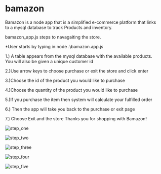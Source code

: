 # bamazon

Bamazon is a node app that is a simplified e-commerce platform that links to a mysql database to track Products and inventory.

bamazon_app.js steps to navagaiting the store.

*User starts by typing in node .\bamazon.app.js

1.) A table appears from the mysql database with the available products. You will also be given a unique customer id

2.)Use arrow keys to choose purchase or exit the store and click enter

3.)Choose the id of the product you would like to purchase

4.)Choose the quantity of the product you would like to purchase

5.)If you purchase the item then system will calculate your fulfilled order

6.) Then the app will take you back to the purchase or exit page

7.) Choose Exit and the store Thanks you for shopping with Bamazon!

![step_one](https://user-images.githubusercontent.com/29716259/29791081-bc418224-8c09-11e7-86bc-46d266f15fa0.PNG)


![step_two](https://user-images.githubusercontent.com/29716259/29791110-d0cb80be-8c09-11e7-8e66-b127264d3ebe.PNG)

![step_three](https://user-images.githubusercontent.com/29716259/29791125-e2ae412c-8c09-11e7-9ac9-ed7ea1fd4ee0.PNG)


![step_four](https://user-images.githubusercontent.com/29716259/29791136-ec71848a-8c09-11e7-9ee1-d0cca69a7a21.PNG)

![step_five](https://user-images.githubusercontent.com/29716259/29791139-f09088a4-8c09-11e7-918a-8b3a08aaea68.PNG)